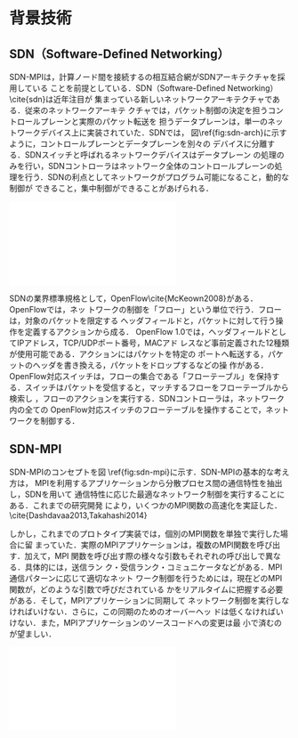 # 背景技術

## SDN（Software-Defined Networking）

<!-- SDNの説明 -->
SDN-MPIは，計算ノード間を接続するの相互結合網がSDNアーキテクチャを採用している
ことを前提としている．SDN（Software-Defined Networking）\cite{sdn}は近年注目が
集まっている新しいネットワークアーキテクチャである．従来のネットワークアーキテ
クチャでは，パケット制御の決定を担うコントロールプレーンと実際のパケット転送を
担うデータプレーンは，単一のネットワークデバイス上に実装されていた．SDNでは，
図\ref{fig:sdn-arch}に示すように，コントロールプレーンとデータプレーンを別々の
デバイスに分離する．SDNスイッチと呼ばれるネットワークデバイスはデータプレーン
の処理のみを行い，SDNコントローラはネットワーク全体のコントロールプレーンの処
理を行う．SDNの利点としてネットワークがプログラム可能になること，動的な制御が
できること，集中制御ができることがあげられる．

![SDNのアーキテクチャ\label{fig:sdn-arch}](sdn-arch.pdf)

SDNの業界標準規格として，OpenFlow\cite{McKeown2008}がある．OpenFlowでは，ネッ
トワークの制御を「フロー」という単位で行う．フローは，対象のパケットを限定する
ヘッダフィールドと，パケットに対して行う操作を定義するアクションから成る．
OpenFlow 1.0では，ヘッダフィールドとしてIPアドレス，TCP/UDPポート番号，MACアド
レスなど事前定義された12種類が使用可能である．アクションにはパケットを特定の
ポートへ転送する，パケットのヘッダを書き換える，パケットをドロップするなどの操
作がある．OpenFlow対応スイッチは，フローの集合である「フローテーブル」を保持す
る．スイッチはパケットを受信すると，マッチするフローをフローテーブルから検索し
，フローのアクションを実行する．SDNコントローラは，ネットワーク内の全ての
OpenFlow対応スイッチのフローテーブルを操作することで，ネットワークを制御する．

## SDN-MPI

<!-- SDN-MPIのコンセプト -->
SDN-MPIのコンセプトを図 \ref{fig:sdn-mpi}に示す．SDN-MPIの基本的な考え方は，
MPIを利用するアプリケーションから分散プロセス間の通信特性を抽出し，SDNを用いて
通信特性に応じた最適なネットワーク制御を実行することにある．これまでの研究開発
により，いくつかのMPI関数の高速化を実証した．\cite{Dashdavaa2013,Takahashi2014}

しかし，これまでのプロトタイプ実装では，個別のMPI関数を単独で実行した場合に留
まっていた．実際のMPIアプリケーションは，複数のMPI関数を呼び出す．加えて，MPI
関数を呼び出す際の様々な引数もそれぞれの呼び出しで異なる．具体的には，送信ラン
ク・受信ランク・コミュニケータなどがある．MPI通信パターンに応じて適切なネット
ワーク制御を行うためには，現在どのMPI関数が，どのような引数で呼びだされている
かをリアルタイムに把握する必要がある．そして，MPIアプリケーションに同期して
ネットワーク制御を実行しなければいけない．さらに，この同期のためのオーバーヘッ
ドは低くなければいけない．また，MPIアプリケーションのソースコードへの変更は最
小で済むのが望ましい．

![SDN-MPIのコンセプト\label{fig:sdn-mpi}](sdn-mpi.pdf)

